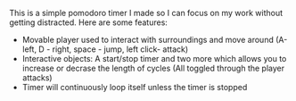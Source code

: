 This is a simple pomodoro timer I made so I can focus on my work without getting distracted. Here are some features:

- Movable player used to interact with surroundings and move around (A-left, D - right, space - jump, left click- attack)
- Interactive objects: A start/stop timer and two more which allows you to increase or decrase the length of cycles (All toggled through the player attacks)
- Timer will continuously loop itself unless the timer is stopped
